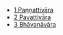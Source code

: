 
* [1 Paṇṇattivāra](/tipitaka/35Y9/1.md)
* [2 Pavattivāra](/tipitaka/35Y9/2.md)
* [3 Bhāvanāvāra](/tipitaka/35Y9/3.md)

